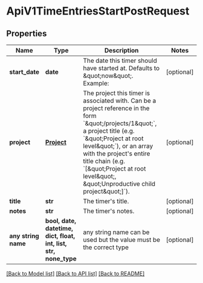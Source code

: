 # ApiV1TimeEntriesStartPostRequest


## Properties
Name | Type | Description | Notes
------------ | ------------- | ------------- | -------------
**start_date** | **date** | The date this timer should have started at. Defaults to \&quot;now\&quot;. Example: | [optional] 
**project** | [**Project**](Project.md) | The project this timer is associated with. Can be a project reference in the form &#x60;\&quot;/projects/1\&quot;&#x60;, a project title (e.g. &#x60;\&quot;Project at root level\&quot;&#x60;), or an array with the project&#39;s entire title chain (e.g. &#x60;[\&quot;Project at root level\&quot;, \&quot;Unproductive child project\&quot;]&#x60;). | [optional] 
**title** | **str** | The timer&#39;s title. | [optional] 
**notes** | **str** | The timer&#39;s notes. | [optional] 
**any string name** | **bool, date, datetime, dict, float, int, list, str, none_type** | any string name can be used but the value must be the correct type | [optional]

[[Back to Model list]](../README.md#documentation-for-models) [[Back to API list]](../README.md#documentation-for-api-endpoints) [[Back to README]](../README.md)


